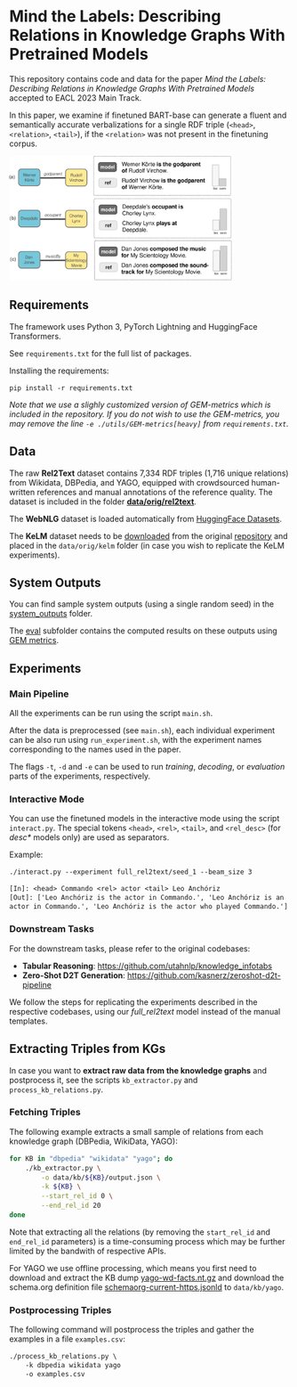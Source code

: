 # Mind the Labels: Describing Relations in Knowledge Graphs With Pretrained Models

This repository contains code and data for the paper *Mind the Labels: Describing Relations in Knowledge Graphs With Pretrained Models* accepted to EACL 2023 Main Track.

In this paper, we examine if finetuned BART-base can generate a fluent and semantically accurate verbalizations for a single RDF triple (`<head>`, `<relation>`, `<tail>`), if the `<relation>` was not present in the finetuning corpus.

<p align="left">
  <img src="img/intro.png" width=400px />
</p>


## Requirements
The framework uses Python 3, PyTorch Lightning and HuggingFace Transformers. 

See `requirements.txt` for the full list of packages.

Installing the requirements:
```
pip install -r requirements.txt
```

*Note that we use a slighly customized version of GEM-metrics which is included in the repository. If you do not wish to use the GEM-metrics, you may remove the line `-e ./utils/GEM-metrics[heavy]` from `requirements.txt`.*


## Data
The raw **Rel2Text** dataset contains 7,334 RDF triples
(1,716 unique relations) from Wikidata, DBPedia, and YAGO, equipped with crowdsourced human-written references and manual annotations of the reference quality. The dataset is included in the folder **[data/orig/rel2text](data/orig/rel2text)**. 


The **WebNLG** dataset is loaded automatically from [HuggingFace Datasets](https://huggingface.co/datasets/web_nlg).

The **KeLM** dataset needs to be [downloaded](https://storage.googleapis.com/gresearch/kelm-corpus/updated-2021/kelm_generated_corpus.jsonl) from the original [repository](https://github.com/google-research-datasets/KELM-corpus) and placed in the `data/orig/kelm` folder (in case you wish to replicate the KeLM experiments).

## System Outputs
You can find sample system outputs (using a single random seed) in the [system_outputs](system_outputs) folder.


The [eval](system_outputs/eval) subfolder contains the computed results on these outputs using [GEM metrics](https://github.com/GEM-benchmark/GEM-metrics). 


## Experiments
### Main Pipeline
All the experiments can be run using the script `main.sh`.

After the data is preprocessed (see `main.sh`), each individual experiment can be also run using `run_experiment.sh`, with the experiment names corresponding to the names used in the paper. 

The flags `-t`, `-d` and `-e` can be used to run *training*, *decoding*, or *evaluation* parts of the experiments, respectively.


### Interactive Mode
You can use the finetuned models in the interactive mode using the script `interact.py`. The special tokens `<head>`, `<rel>`, `<tail>`, and `<rel_desc>` (for *desc\** models only) are used as separators. 

Example:
```
./interact.py --experiment full_rel2text/seed_1 --beam_size 3
```

```
[In]: <head> Commando <rel> actor <tail> Leo Anchóriz
[Out]: ['Leo Anchóriz is the actor in Commando.', 'Leo Anchóriz is an actor in Commando.', 'Leo Anchóriz is the actor who played Commando.']
```

### Downstream Tasks
For the downstream tasks, please refer to the original codebases:
- **Tabular Reasoning**: https://github.com/utahnlp/knowledge_infotabs
- **Zero-Shot D2T Generation**: https://github.com/kasnerz/zeroshot-d2t-pipeline

We follow the steps for replicating the experiments described in the respective codebases, using our *full_rel2text* model instead of the manual templates.

## Extracting Triples from KGs

In case you want to **extract raw data from the knowledge graphs** and postprocess it, see the scripts `kb_extractor.py` and `process_kb_relations.py`.

### Fetching Triples
The following example extracts a small sample of relations from each knowledge graph (DBPedia, WikiData, YAGO):
```bash
for KB in "dbpedia" "wikidata" "yago"; do
    ./kb_extractor.py \
        -o data/kb/${KB}/output.json \
        -k ${KB} \
        --start_rel_id 0 \
        --end_rel_id 20
done
```
Note that extracting all the relations (by removing the `start_rel_id` and `end_rel_id` parameters) is a time-consuming process which may be further limited by the bandwith of respective APIs.

For YAGO we use offline processing, which means you first need to download and extract the KB dump [yago-wd-facts.nt.gz](https://yago-knowledge.org/data/yago4/en/2020-02-24/yago-wd-facts.nt.gz) and download the schema.org definition file [schemaorg-current-https.jsonld](https://schema.org/version/latest/schemaorg-current-https.jsonld) to `data/kb/yago`.


### Postprocessing Triples
The following command will postprocess the triples and gather the examples in a file `examples.csv`:
```
./process_kb_relations.py \
    -k dbpedia wikidata yago 
    -o examples.csv
```
